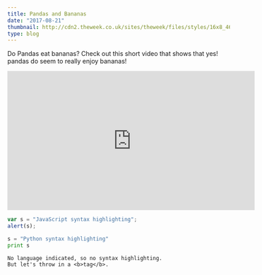 ```yaml
---
title: Pandas and Bananas
date: "2017-08-21"
thumbnail: http://cdn2.theweek.co.uk/sites/theweek/files/styles/16x8_465/public/2016/09/160905-panda1_0.jpg?itok=ze4NEKzb
type: blog
---
```


Do Pandas eat bananas? Check out this short video that shows that yes! pandas do
seem to really enjoy bananas!

<iframe width="560" height="315" src="https://www.youtube.com/embed/4SZl1r2O_bY" frameborder="0" allowfullscreen></iframe>

```javascript
var s = "JavaScript syntax highlighting";
alert(s);
```
 
```python
s = "Python syntax highlighting"
print s
```
 
```
No language indicated, so no syntax highlighting. 
But let's throw in a <b>tag</b>.
```